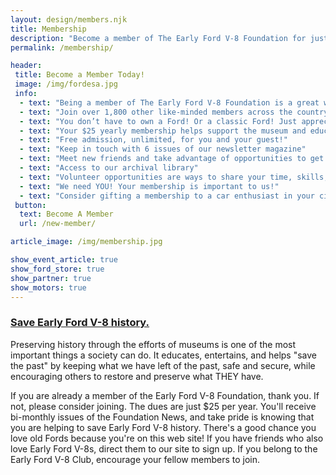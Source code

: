 ```yaml
---
layout: design/members.njk
title: Membership
description: "Become a member of The Early Ford V-8 Foundation for just $25 a year!"
permalink: /membership/

header: 
 title: Become a Member Today!
 image: /img/fordesa.jpg
 info: 
  - text: "Being a member of The Early Ford V-8 Foundation is a great way to make a difference! For $25 a year, it’s an affordable way to contribute to the education and preservation of an important part of history! "
  - text: "Join over 1,800 other like-minded members across the country and world!"
  - text: "You don’t have to own a Ford! Or a classic Ford! Just appreciate them!"
  - text: "Your $25 yearly membership helps support the museum and education programs"
  - text: "Free admission, unlimited, for you and your guest!"
  - text: "Keep in touch with 6 issues of our newsletter magazine"
  - text: "Meet new friends and take advantage of opportunities to get together at events throughout the year! This is a great group of people!"
  - text: "Access to our archival library"
  - text: "Volunteer opportunities are ways to share your time, skills, strengths"
  - text: "We need YOU! Your membership is important to us!"
  - text: "Consider gifting a membership to a car enthusiast in your circle, too!"
 button: 
  text: Become A Member
  url: /new-member/

article_image: /img/membership.jpg

show_event_article: true
show_ford_store: true
show_partner: true
show_motors: true
---
```

### [Save Early Ford V-8 history.]({{page.url}})

Preserving history through the efforts of museums is one of the most important things a society can do. It educates, entertains, and helps "save the past" by keeping what we have left of the past, safe and secure, while encouraging others to restore and preserve what THEY have.

If you are already a member of the Early Ford V-8 Foundation, thank you. If not, please consider joining. The dues are just $25 per year. You'll receive bi-monthly issues of the Foundation News, and take pride is knowing that you are helping to save Early Ford V-8 history. There's a good chance you love old Fords because you're on this web site! If you have friends who also love Early Ford V-8s, direct them to our site to sign up. If you belong to the Early Ford V-8 Club, encourage your fellow members to join.

